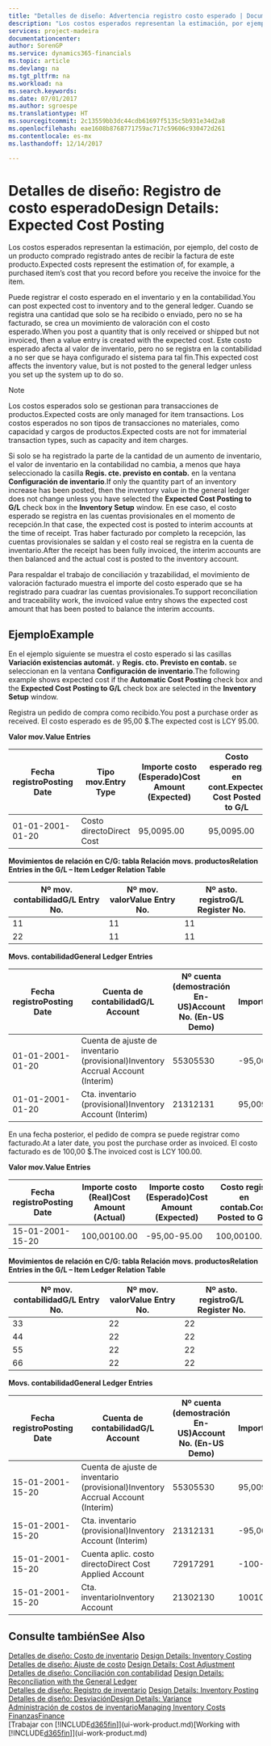 ```yaml
---
title: "Detalles de diseño: Advertencia registro costo esperado | Documentos de Microsoft"
description: "Los costos esperados representan la estimación, por ejemplo, del costo de un producto comprado registrado antes de recibir la factura de este producto."
services: project-madeira
documentationcenter: 
author: SorenGP
ms.service: dynamics365-financials
ms.topic: article
ms.devlang: na
ms.tgt_pltfrm: na
ms.workload: na
ms.search.keywords: 
ms.date: 07/01/2017
ms.author: sgroespe
ms.translationtype: HT
ms.sourcegitcommit: 2c13559bb3dc44cdb61697f5135c5b931e34d2a8
ms.openlocfilehash: eae1608b8768771759ac717c59606c930472d261
ms.contentlocale: es-mx
ms.lasthandoff: 12/14/2017

---
```

# <a name="design-details-expected-cost-posting"></a><span data-ttu-id="f9103-103">Detalles de diseño: Registro de costo esperado</span><span class="sxs-lookup"><span data-stu-id="f9103-103">Design Details: Expected Cost Posting</span></span>
<span data-ttu-id="f9103-104">Los costos esperados representan la estimación, por ejemplo, del costo de un producto comprado registrado antes de recibir la factura de este producto.</span><span class="sxs-lookup"><span data-stu-id="f9103-104">Expected costs represent the estimation of, for example, a purchased item’s cost that you record before you receive the invoice for the item.</span></span>  

 <span data-ttu-id="f9103-105">Puede registrar el costo esperado en el inventario y en la contabilidad.</span><span class="sxs-lookup"><span data-stu-id="f9103-105">You can post expected cost to inventory and to the general ledger.</span></span> <span data-ttu-id="f9103-106">Cuando se registra una cantidad que solo se ha recibido o enviado, pero no se ha facturado, se crea un movimiento de valoración con el costo esperado.</span><span class="sxs-lookup"><span data-stu-id="f9103-106">When you post a quantity that is only received or shipped but not invoiced, then a value entry is created with the expected cost.</span></span> <span data-ttu-id="f9103-107">Este costo esperado afecta al valor de inventario, pero no se registra en la contabilidad a no ser que se haya configurado el sistema para tal fin.</span><span class="sxs-lookup"><span data-stu-id="f9103-107">This expected cost affects the inventory value, but is not posted to the general ledger unless you set up the system up to do so.</span></span>  

> [!NOTE]  
>  <span data-ttu-id="f9103-108">Los costos esperados solo se gestionan para transacciones de productos.</span><span class="sxs-lookup"><span data-stu-id="f9103-108">Expected costs are only managed for item transactions.</span></span> <span data-ttu-id="f9103-109">Los costos esperados no son tipos de transacciones no materiales, como capacidad y cargos de productos.</span><span class="sxs-lookup"><span data-stu-id="f9103-109">Expected costs are not for immaterial transaction types, such as capacity and item charges.</span></span>  

 <span data-ttu-id="f9103-110">Si solo se ha registrado la parte de la cantidad de un aumento de inventario, el valor de inventario en la contabilidad no cambia, a menos que haya seleccionado la casilla **Regis. cte. previsto en contab.** en la ventana **Configuración de inventario**.</span><span class="sxs-lookup"><span data-stu-id="f9103-110">If only the quantity part of an inventory increase has been posted, then the inventory value in the general ledger does not change unless you have selected the **Expected Cost Posting to G/L** check box in the **Inventory Setup** window.</span></span> <span data-ttu-id="f9103-111">En ese caso, el costo esperado se registra en las cuentas provisionales en el momento de recepción.</span><span class="sxs-lookup"><span data-stu-id="f9103-111">In that case, the expected cost is posted to interim accounts at the time of receipt.</span></span> <span data-ttu-id="f9103-112">Tras haber facturado por completo la recepción, las cuentas provisionales se saldan y el costo real se registra en la cuenta de inventario.</span><span class="sxs-lookup"><span data-stu-id="f9103-112">After the receipt has been fully invoiced, the interim accounts are then balanced and the actual cost is posted to the inventory account.</span></span>  

 <span data-ttu-id="f9103-113">Para respaldar el trabajo de conciliación y trazabilidad, el movimiento de valoración facturado muestra el importe del costo esperado que se ha registrado para cuadrar las cuentas provisionales.</span><span class="sxs-lookup"><span data-stu-id="f9103-113">To support reconciliation and traceability work, the invoiced value entry shows the expected cost amount that has been posted to balance the interim accounts.</span></span>  

## <a name="example"></a><span data-ttu-id="f9103-114">Ejemplo</span><span class="sxs-lookup"><span data-stu-id="f9103-114">Example</span></span>  
 <span data-ttu-id="f9103-115">En el ejemplo siguiente se muestra el costo esperado si las casillas **Variación existencias automát.** y **Regis. cto. Previsto en contab.** se seleccionan en la ventana **Configuración de inventario**.</span><span class="sxs-lookup"><span data-stu-id="f9103-115">The following example shows expected cost if the **Automatic Cost Posting** check box and the **Expected Cost Posting to G/L** check box are selected in the **Inventory Setup** window.</span></span>  

 <span data-ttu-id="f9103-116">Registra un pedido de compra como recibido.</span><span class="sxs-lookup"><span data-stu-id="f9103-116">You post a purchase order as received.</span></span> <span data-ttu-id="f9103-117">El costo esperado es de 95,00 $.</span><span class="sxs-lookup"><span data-stu-id="f9103-117">The expected cost is LCY 95.00.</span></span>  

 <span data-ttu-id="f9103-118">**Valor mov.**</span><span class="sxs-lookup"><span data-stu-id="f9103-118">**Value Entries**</span></span>  

|<span data-ttu-id="f9103-119">Fecha registro</span><span class="sxs-lookup"><span data-stu-id="f9103-119">Posting Date</span></span>|<span data-ttu-id="f9103-120">Tipo mov.</span><span class="sxs-lookup"><span data-stu-id="f9103-120">Entry Type</span></span>|<span data-ttu-id="f9103-121">Importe costo (Esperado)</span><span class="sxs-lookup"><span data-stu-id="f9103-121">Cost Amount (Expected)</span></span>|<span data-ttu-id="f9103-122">Costo esperado reg. en cont.</span><span class="sxs-lookup"><span data-stu-id="f9103-122">Expected Cost Posted to G/L</span></span>|<span data-ttu-id="f9103-123">Costo esperado</span><span class="sxs-lookup"><span data-stu-id="f9103-123">Expected Cost</span></span>|<span data-ttu-id="f9103-124">Nº mov. producto</span><span class="sxs-lookup"><span data-stu-id="f9103-124">Item Ledger Entry No.</span></span>|<span data-ttu-id="f9103-125">Nº mov.</span><span class="sxs-lookup"><span data-stu-id="f9103-125">Entry No.</span></span>|  
|------------------|----------------|------------------------------|----------------------------------|-------------------|---------------------------|---------------|  
|<span data-ttu-id="f9103-126">01-01-20</span><span class="sxs-lookup"><span data-stu-id="f9103-126">01-01-20</span></span>|<span data-ttu-id="f9103-127">Costo directo</span><span class="sxs-lookup"><span data-stu-id="f9103-127">Direct Cost</span></span>|<span data-ttu-id="f9103-128">95,00</span><span class="sxs-lookup"><span data-stu-id="f9103-128">95.00</span></span>|<span data-ttu-id="f9103-129">95,00</span><span class="sxs-lookup"><span data-stu-id="f9103-129">95.00</span></span>|<span data-ttu-id="f9103-130">Sí</span><span class="sxs-lookup"><span data-stu-id="f9103-130">Yes</span></span>|<span data-ttu-id="f9103-131">1</span><span class="sxs-lookup"><span data-stu-id="f9103-131">1</span></span>|<span data-ttu-id="f9103-132">1</span><span class="sxs-lookup"><span data-stu-id="f9103-132">1</span></span>|  

 <span data-ttu-id="f9103-133">**Movimientos de relación en C/G: tabla Relación movs. productos**</span><span class="sxs-lookup"><span data-stu-id="f9103-133">**Relation Entries in the G/L – Item Ledger Relation Table**</span></span>  

|<span data-ttu-id="f9103-134">Nº mov. contabilidad</span><span class="sxs-lookup"><span data-stu-id="f9103-134">G/L Entry No.</span></span>|<span data-ttu-id="f9103-135">Nº mov. valor</span><span class="sxs-lookup"><span data-stu-id="f9103-135">Value Entry No.</span></span>|<span data-ttu-id="f9103-136">Nº asto. registro</span><span class="sxs-lookup"><span data-stu-id="f9103-136">G/L Register No.</span></span>|  
|--------------------|---------------------|-----------------------|  
|<span data-ttu-id="f9103-137">1</span><span class="sxs-lookup"><span data-stu-id="f9103-137">1</span></span>|<span data-ttu-id="f9103-138">1</span><span class="sxs-lookup"><span data-stu-id="f9103-138">1</span></span>|<span data-ttu-id="f9103-139">1</span><span class="sxs-lookup"><span data-stu-id="f9103-139">1</span></span>|  
|<span data-ttu-id="f9103-140">2</span><span class="sxs-lookup"><span data-stu-id="f9103-140">2</span></span>|<span data-ttu-id="f9103-141">1</span><span class="sxs-lookup"><span data-stu-id="f9103-141">1</span></span>|<span data-ttu-id="f9103-142">1</span><span class="sxs-lookup"><span data-stu-id="f9103-142">1</span></span>|  

 <span data-ttu-id="f9103-143">**Movs. contabilidad**</span><span class="sxs-lookup"><span data-stu-id="f9103-143">**General Ledger Entries**</span></span>  

|<span data-ttu-id="f9103-144">Fecha registro</span><span class="sxs-lookup"><span data-stu-id="f9103-144">Posting Date</span></span>|<span data-ttu-id="f9103-145">Cuenta de contabilidad</span><span class="sxs-lookup"><span data-stu-id="f9103-145">G/L Account</span></span>|<span data-ttu-id="f9103-146">Nº cuenta (demostración En-US)</span><span class="sxs-lookup"><span data-stu-id="f9103-146">Account No. (En-US Demo)</span></span>|<span data-ttu-id="f9103-147">Importe</span><span class="sxs-lookup"><span data-stu-id="f9103-147">Amount</span></span>|<span data-ttu-id="f9103-148">Nº mov.</span><span class="sxs-lookup"><span data-stu-id="f9103-148">Entry No.</span></span>|  
|------------------|------------------|---------------------------------|------------|---------------|  
|<span data-ttu-id="f9103-149">01-01-20</span><span class="sxs-lookup"><span data-stu-id="f9103-149">01-01-20</span></span>|<span data-ttu-id="f9103-150">Cuenta de ajuste de inventario (provisional)</span><span class="sxs-lookup"><span data-stu-id="f9103-150">Inventory Accrual Account (Interim)</span></span>|<span data-ttu-id="f9103-151">5530</span><span class="sxs-lookup"><span data-stu-id="f9103-151">5530</span></span>|<span data-ttu-id="f9103-152">-95,00</span><span class="sxs-lookup"><span data-stu-id="f9103-152">-95.00</span></span>|<span data-ttu-id="f9103-153">2</span><span class="sxs-lookup"><span data-stu-id="f9103-153">2</span></span>|  
|<span data-ttu-id="f9103-154">01-01-20</span><span class="sxs-lookup"><span data-stu-id="f9103-154">01-01-20</span></span>|<span data-ttu-id="f9103-155">Cta. inventario (provisional)</span><span class="sxs-lookup"><span data-stu-id="f9103-155">Inventory Account (Interim)</span></span>|<span data-ttu-id="f9103-156">2131</span><span class="sxs-lookup"><span data-stu-id="f9103-156">2131</span></span>|<span data-ttu-id="f9103-157">95,00</span><span class="sxs-lookup"><span data-stu-id="f9103-157">95.00</span></span>|<span data-ttu-id="f9103-158">1</span><span class="sxs-lookup"><span data-stu-id="f9103-158">1</span></span>|  

 <span data-ttu-id="f9103-159">En una fecha posterior, el pedido de compra se puede registrar como facturado.</span><span class="sxs-lookup"><span data-stu-id="f9103-159">At a later date, you post the purchase order as invoiced.</span></span> <span data-ttu-id="f9103-160">El costo facturado es de 100,00 $.</span><span class="sxs-lookup"><span data-stu-id="f9103-160">The invoiced cost is LCY 100.00.</span></span>  

 <span data-ttu-id="f9103-161">**Valor mov.**</span><span class="sxs-lookup"><span data-stu-id="f9103-161">**Value Entries**</span></span>  

|<span data-ttu-id="f9103-162">Fecha registro</span><span class="sxs-lookup"><span data-stu-id="f9103-162">Posting Date</span></span>|<span data-ttu-id="f9103-163">Importe costo (Real)</span><span class="sxs-lookup"><span data-stu-id="f9103-163">Cost Amount (Actual)</span></span>|<span data-ttu-id="f9103-164">Importe costo (Esperado)</span><span class="sxs-lookup"><span data-stu-id="f9103-164">Cost Amount (Expected)</span></span>|<span data-ttu-id="f9103-165">Costo regis. en contab.</span><span class="sxs-lookup"><span data-stu-id="f9103-165">Cost Posted to G/L</span></span>|<span data-ttu-id="f9103-166">Costo esperado</span><span class="sxs-lookup"><span data-stu-id="f9103-166">Expected Cost</span></span>|<span data-ttu-id="f9103-167">Nº mov. producto</span><span class="sxs-lookup"><span data-stu-id="f9103-167">Item Ledger Entry No.</span></span>|<span data-ttu-id="f9103-168">Nº mov.</span><span class="sxs-lookup"><span data-stu-id="f9103-168">Entry No.</span></span>|  
|------------------|----------------------------|------------------------------|-------------------------|-------------------|---------------------------|---------------|  
|<span data-ttu-id="f9103-169">15-01-20</span><span class="sxs-lookup"><span data-stu-id="f9103-169">01-15-20</span></span>|<span data-ttu-id="f9103-170">100,00</span><span class="sxs-lookup"><span data-stu-id="f9103-170">100.00</span></span>|<span data-ttu-id="f9103-171">-95,00</span><span class="sxs-lookup"><span data-stu-id="f9103-171">-95.00</span></span>|<span data-ttu-id="f9103-172">100,00</span><span class="sxs-lookup"><span data-stu-id="f9103-172">100.00</span></span>|<span data-ttu-id="f9103-173">No</span><span class="sxs-lookup"><span data-stu-id="f9103-173">No</span></span>|<span data-ttu-id="f9103-174">1</span><span class="sxs-lookup"><span data-stu-id="f9103-174">1</span></span>|<span data-ttu-id="f9103-175">2</span><span class="sxs-lookup"><span data-stu-id="f9103-175">2</span></span>|  

 <span data-ttu-id="f9103-176">**Movimientos de relación en C/G: tabla Relación movs. productos**</span><span class="sxs-lookup"><span data-stu-id="f9103-176">**Relation Entries in the G/L – Item Ledger Relation Table**</span></span>  

|<span data-ttu-id="f9103-177">Nº mov. contabilidad</span><span class="sxs-lookup"><span data-stu-id="f9103-177">G/L Entry No.</span></span>|<span data-ttu-id="f9103-178">Nº mov. valor</span><span class="sxs-lookup"><span data-stu-id="f9103-178">Value Entry No.</span></span>|<span data-ttu-id="f9103-179">Nº asto. registro</span><span class="sxs-lookup"><span data-stu-id="f9103-179">G/L Register No.</span></span>|  
|--------------------|---------------------|-----------------------|  
|<span data-ttu-id="f9103-180">3</span><span class="sxs-lookup"><span data-stu-id="f9103-180">3</span></span>|<span data-ttu-id="f9103-181">2</span><span class="sxs-lookup"><span data-stu-id="f9103-181">2</span></span>|<span data-ttu-id="f9103-182">2</span><span class="sxs-lookup"><span data-stu-id="f9103-182">2</span></span>|  
|<span data-ttu-id="f9103-183">4</span><span class="sxs-lookup"><span data-stu-id="f9103-183">4</span></span>|<span data-ttu-id="f9103-184">2</span><span class="sxs-lookup"><span data-stu-id="f9103-184">2</span></span>|<span data-ttu-id="f9103-185">2</span><span class="sxs-lookup"><span data-stu-id="f9103-185">2</span></span>|  
|<span data-ttu-id="f9103-186">5</span><span class="sxs-lookup"><span data-stu-id="f9103-186">5</span></span>|<span data-ttu-id="f9103-187">2</span><span class="sxs-lookup"><span data-stu-id="f9103-187">2</span></span>|<span data-ttu-id="f9103-188">2</span><span class="sxs-lookup"><span data-stu-id="f9103-188">2</span></span>|  
|<span data-ttu-id="f9103-189">6</span><span class="sxs-lookup"><span data-stu-id="f9103-189">6</span></span>|<span data-ttu-id="f9103-190">2</span><span class="sxs-lookup"><span data-stu-id="f9103-190">2</span></span>|<span data-ttu-id="f9103-191">2</span><span class="sxs-lookup"><span data-stu-id="f9103-191">2</span></span>|  

 <span data-ttu-id="f9103-192">**Movs. contabilidad**</span><span class="sxs-lookup"><span data-stu-id="f9103-192">**General Ledger Entries**</span></span>  

|<span data-ttu-id="f9103-193">Fecha registro</span><span class="sxs-lookup"><span data-stu-id="f9103-193">Posting Date</span></span>|<span data-ttu-id="f9103-194">Cuenta de contabilidad</span><span class="sxs-lookup"><span data-stu-id="f9103-194">G/L Account</span></span>|<span data-ttu-id="f9103-195">Nº cuenta (demostración En-US)</span><span class="sxs-lookup"><span data-stu-id="f9103-195">Account No. (En-US Demo)</span></span>|<span data-ttu-id="f9103-196">Importe</span><span class="sxs-lookup"><span data-stu-id="f9103-196">Amount</span></span>|<span data-ttu-id="f9103-197">Nº mov.</span><span class="sxs-lookup"><span data-stu-id="f9103-197">Entry No.</span></span>|  
|------------------|------------------|---------------------------------|------------|---------------|  
|<span data-ttu-id="f9103-198">15-01-20</span><span class="sxs-lookup"><span data-stu-id="f9103-198">01-15-20</span></span>|<span data-ttu-id="f9103-199">Cuenta de ajuste de inventario (provisional)</span><span class="sxs-lookup"><span data-stu-id="f9103-199">Inventory Accrual Account (Interim)</span></span>|<span data-ttu-id="f9103-200">5530</span><span class="sxs-lookup"><span data-stu-id="f9103-200">5530</span></span>|<span data-ttu-id="f9103-201">95,00</span><span class="sxs-lookup"><span data-stu-id="f9103-201">95.00</span></span>|<span data-ttu-id="f9103-202">4</span><span class="sxs-lookup"><span data-stu-id="f9103-202">4</span></span>|  
|<span data-ttu-id="f9103-203">15-01-20</span><span class="sxs-lookup"><span data-stu-id="f9103-203">01-15-20</span></span>|<span data-ttu-id="f9103-204">Cta. inventario (provisional)</span><span class="sxs-lookup"><span data-stu-id="f9103-204">Inventory Account (Interim)</span></span>|<span data-ttu-id="f9103-205">2131</span><span class="sxs-lookup"><span data-stu-id="f9103-205">2131</span></span>|<span data-ttu-id="f9103-206">-95,00</span><span class="sxs-lookup"><span data-stu-id="f9103-206">-95.00</span></span>|<span data-ttu-id="f9103-207">3</span><span class="sxs-lookup"><span data-stu-id="f9103-207">3</span></span>|  
|<span data-ttu-id="f9103-208">15-01-20</span><span class="sxs-lookup"><span data-stu-id="f9103-208">01-15-20</span></span>|<span data-ttu-id="f9103-209">Cuenta aplic. costo directo</span><span class="sxs-lookup"><span data-stu-id="f9103-209">Direct Cost Applied Account</span></span>|<span data-ttu-id="f9103-210">7291</span><span class="sxs-lookup"><span data-stu-id="f9103-210">7291</span></span>|<span data-ttu-id="f9103-211">-100</span><span class="sxs-lookup"><span data-stu-id="f9103-211">-100</span></span>|<span data-ttu-id="f9103-212">6</span><span class="sxs-lookup"><span data-stu-id="f9103-212">6</span></span>|  
|<span data-ttu-id="f9103-213">15-01-20</span><span class="sxs-lookup"><span data-stu-id="f9103-213">01-15-20</span></span>|<span data-ttu-id="f9103-214">Cta. inventario</span><span class="sxs-lookup"><span data-stu-id="f9103-214">Inventory Account</span></span>|<span data-ttu-id="f9103-215">2130</span><span class="sxs-lookup"><span data-stu-id="f9103-215">2130</span></span>|<span data-ttu-id="f9103-216">100</span><span class="sxs-lookup"><span data-stu-id="f9103-216">100</span></span>|<span data-ttu-id="f9103-217">5</span><span class="sxs-lookup"><span data-stu-id="f9103-217">5</span></span>|  

## <a name="see-also"></a><span data-ttu-id="f9103-218">Consulte también</span><span class="sxs-lookup"><span data-stu-id="f9103-218">See Also</span></span>
 <span data-ttu-id="f9103-219">[Detalles de diseño: Costo de inventario](design-details-inventory-costing.md) </span><span class="sxs-lookup"><span data-stu-id="f9103-219">[Design Details: Inventory Costing](design-details-inventory-costing.md) </span></span>  
 <span data-ttu-id="f9103-220">[Detalles de diseño: Ajuste de costo](design-details-cost-adjustment.md) </span><span class="sxs-lookup"><span data-stu-id="f9103-220">[Design Details: Cost Adjustment](design-details-cost-adjustment.md) </span></span>  
 <span data-ttu-id="f9103-221">[Detalles de diseño: Conciliación con contabilidad](design-details-reconciliation-with-the-general-ledger.md) </span><span class="sxs-lookup"><span data-stu-id="f9103-221">[Design Details: Reconciliation with the General Ledger](design-details-reconciliation-with-the-general-ledger.md) </span></span>  
 <span data-ttu-id="f9103-222">[Detalles de diseño: Registro de inventario](design-details-inventory-posting.md) </span><span class="sxs-lookup"><span data-stu-id="f9103-222">[Design Details: Inventory Posting](design-details-inventory-posting.md) </span></span>  
 [<span data-ttu-id="f9103-223">Detalles de diseño: Desviación</span><span class="sxs-lookup"><span data-stu-id="f9103-223">Design Details: Variance</span></span>](design-details-variance.md)  
 [<span data-ttu-id="f9103-224">Administración de costos de inventario</span><span class="sxs-lookup"><span data-stu-id="f9103-224">Managing Inventory Costs</span></span>](finance-manage-inventory-costs.md)  
 [<span data-ttu-id="f9103-225">Finanzas</span><span class="sxs-lookup"><span data-stu-id="f9103-225">Finance</span></span>](finance.md)  
 <span data-ttu-id="f9103-226">[Trabajar con [!INCLUDE[d365fin](includes/d365fin_md.md)]](ui-work-product.md)</span><span class="sxs-lookup"><span data-stu-id="f9103-226">[Working with [!INCLUDE[d365fin](includes/d365fin_md.md)]](ui-work-product.md)</span></span>

